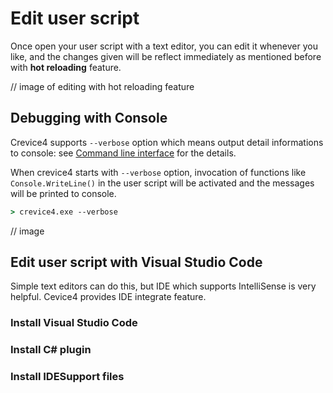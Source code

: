 
# Edit user script

Once open your user script with a text editor, you can edit it whenever you like, and the changes given will be reflect immediately as mentioned before with **hot reloading** feature.


// image of editing with hot reloading feature

## Debugging with Console

Crevice4 supports `--verbose` option which means output detail informations to console: see [Command line interface](#command-line-interface) for the details.

When crevice4 starts with `--verbose` option, invocation of functions like `Console.WriteLine()` in the user script will be activated and the messages will be printed to console.

```bat
> crevice4.exe --verbose
```

// image


## Edit user script with Visual Studio Code

Simple text editors can do this, but IDE which supports IntelliSense is very helpful. Cevice4 provides IDE integrate feature. 

### Install Visual Studio Code
### Install C# plugin
### Install IDESupport files



